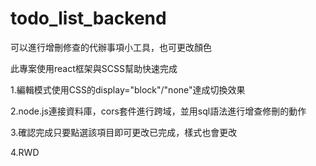 # todo_list_backend

可以進行增刪修查的代辦事項小工具，也可更改顏色

此專案使用react框架與SCSS幫助快速完成

1.編輯模式使用CSS的display="block"/"none"達成切換效果

2.node.js連接資料庫，cors套件進行跨域，並用sql語法進行增查修刪的動作

3.確認完成只要點選該項目即可更改已完成，樣式也會更改

4.RWD
